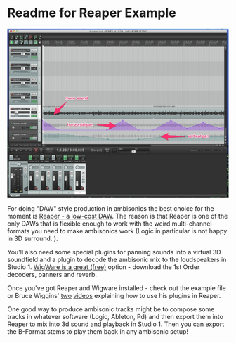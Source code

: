 # Readme for Reaper Example

![Screenshot of the Reaper example project file.](https://github.com/cpmpercussion/Studio1-Demo/raw/master/images/reaper-example.jpg)

For doing "DAW" style production in ambisonics the best choice for the moment is [Reaper - a low-cost DAW](http://www.reaper.fm). The reason is that Reaper is one of the only DAWs that is flexible enough to work with the weird multi-channel formats you need to make ambisonics work (Logic in particular is not happy in 3D surround..).

You'll also need some special plugins for panning sounds into a virtual 3D soundfield and a plugin to decode the ambisonic mix to the loudspeakers in Studio 1. [WigWare is a great (free)](http://www.brucewiggins.co.uk/?page_id=78) option - download the 1st Order decoders, panners and reverb.

Once you've got Reaper and Wigware installed - check out the example file or Bruce Wiggins' [two](https://www.youtube.com/watch?v=NsoIqW5WJhk) [videos](https://www.youtube.com/watch?v=yuJsS_YpC2A) explaining how to use his plugins in Reaper.

One good way to produce ambisonic tracks might be to compose some tracks in whatever software (Logic, Ableton, Pd) and then export them into Reaper to mix into 3d sound and playback in Studio 1. Then you can export the B-Format stems to play them back in any ambisonic setup!